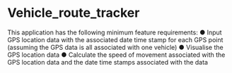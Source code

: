 # Vehicle_route_tracker

This application has the following minimum feature requirements:
● Input GPS location data with the associated date time stamp for each GPS point (assuming the GPS data is all associated with one vehicle)
● Visualise the GPS location data
● Calculate the speed of movement associated with the GPS location data and the date time stamps associated with the data
